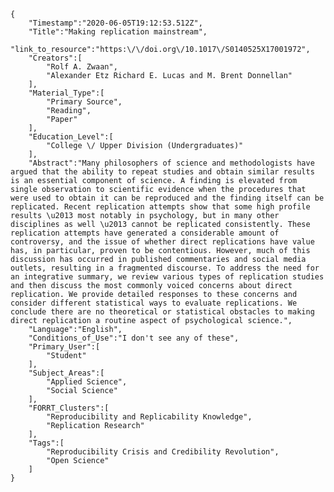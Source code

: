 
    {
        "Timestamp":"2020-06-05T19:12:53.512Z",
        "Title":"Making replication mainstream",
        "link_to_resource":"https:\/\/doi.org\/10.1017\/S0140525X17001972",
        "Creators":[
            "Rolf A. Zwaan",
            "Alexander Etz Richard E. Lucas and M. Brent Donnellan"
        ],
        "Material_Type":[
            "Primary Source",
            "Reading",
            "Paper"
        ],
        "Education_Level":[
            "College \/ Upper Division (Undergraduates)"
        ],
        "Abstract":"Many philosophers of science and methodologists have argued that the ability to repeat studies and obtain similar results is an essential component of science. A finding is elevated from single observation to scientific evidence when the procedures that were used to obtain it can be reproduced and the finding itself can be replicated. Recent replication attempts show that some high profile results \u2013 most notably in psychology, but in many other disciplines as well \u2013 cannot be replicated consistently. These replication attempts have generated a considerable amount of controversy, and the issue of whether direct replications have value has, in particular, proven to be contentious. However, much of this discussion has occurred in published commentaries and social media outlets, resulting in a fragmented discourse. To address the need for an integrative summary, we review various types of replication studies and then discuss the most commonly voiced concerns about direct replication. We provide detailed responses to these concerns and consider different statistical ways to evaluate replications. We conclude there are no theoretical or statistical obstacles to making direct replication a routine aspect of psychological science.",
        "Language":"English",
        "Conditions_of_Use":"I don't see any of these",
        "Primary_User":[
            "Student"
        ],
        "Subject_Areas":[
            "Applied Science",
            "Social Science"
        ],
        "FORRT_Clusters":[
            "Reproducibility and Replicability Knowledge",
            "Replication Research"
        ],
        "Tags":[
            "Reproducibility Crisis and Credibility Revolution",
            "Open Science"
        ]
    }
